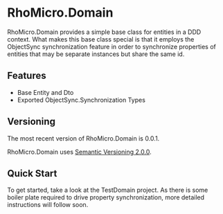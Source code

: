 # RhoMicro.Domain #

RhoMicro.Domain provides a simple base class for entities in a DDD context. What makes this base class special is that it employs the ObjectSync synchronization feature in order to synchronize properties of entities that may be separate instances but share the same id.

## Features ##

* Base Entity and Dto
* Exported ObjectSync.Synchronization Types

## Versioning ##

The most recent version of RhoMicro.Domain is 0.0.1.

RhoMicro.Domain uses [Semantic Versioning 2.0.0](https://semver.org/).

## Quick Start ##

To get started, take a look at the TestDomain project. As there is some boiler plate required to drive property synchronization, more detailed instructions will follow soon.
